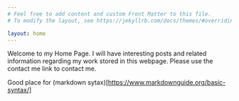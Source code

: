 ```yaml
---
# Feel free to add content and custom Front Matter to this file.
# To modify the layout, see https://jekyllrb.com/docs/themes/#overriding-theme-defaults

layout: home
---
```

Welcome to my Home Page. I will have interesting posts and related information regarding 
my work stored in this webpage. Please use the contact me link to contact me.

Good place for (markdown sytax)[https://www.markdownguide.org/basic-syntax/]